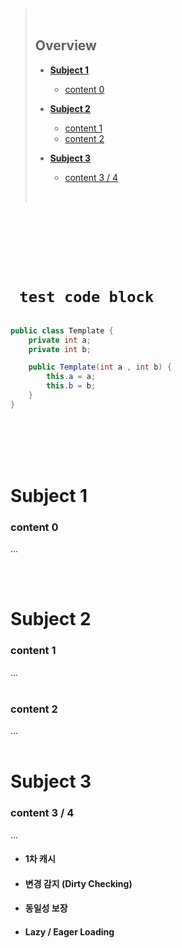 > <br>
>
> ## **Overview**
>
> - [**Subject 1**](#subject-1)
>   - [content 0](#content-0)
> - [**Subject 2**](#subject-2)
>   - [content 1](#content-1)
>   - [content 2](#content-2)
> - [**Subject 3**](#subject-3)
>
>   - [content 3 / 4](#content-3--4)
>
>     <br>

<br />
<br />
<br />
<br />
<br />

# ` test code block`

```java

public class Template {
	private int a;
	private int b;

	public Template(int a , int b) {
		this.a = a;
		this.b = b;
	}
}

```

<br />
<br />
<br />
<br />

# Subject 1

### content 0

...

<br>
<br>

# Subject 2

### content 1

...
<br>
<br>

### content 2

...
<br>
<br>

# **Subject 3**

### content 3 / 4

...
<br>

- #### **1차 캐시**
- #### **변경 감지 (Dirty Checking)**
- #### **동일성 보장**
- #### **Lazy / Eager Loading**
